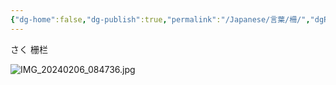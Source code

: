 ```yaml
---
{"dg-home":false,"dg-publish":true,"permalink":"/Japanese/言葉/柵/","dgPassFrontmatter":true}
---
```



さく
栅栏

![IMG_20240206_084736.jpg](/img/user/998%20resources/%E7%99%BD%E7%86%8A%E3%82%AB%E3%83%95%E3%82%A7/IMG_20240206_084736.jpg)